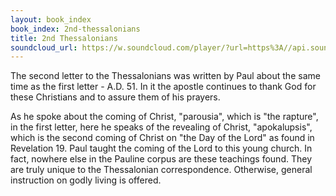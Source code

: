 ```yaml
---
layout: book_index
book_index: 2nd-thessalonians
title: 2nd Thessalonians
soundcloud_url: https://w.soundcloud.com/player/?url=https%3A//api.soundcloud.com/playlists/185704922%3Fsecret_token%3Ds-nsItT
---
```


The second letter to the Thessalonians was written by Paul about the same time as the first letter - A.D. 51. In it the apostle continues to thank God for these Christians and to assure them of his prayers.

As he spoke about the coming of Christ, "parousia", which is "the rapture", in the first letter, here he speaks of the revealing of Christ, "apokalupsis", which is the second coming of Christ on "the Day of the Lord" as found in Revelation 19. Paul taught the coming of the Lord to this young church. In fact, nowhere else in the Pauline corpus are these teachings found. They are truly unique to the Thessalonian correspondence. Otherwise, general instruction on godly living is offered.
